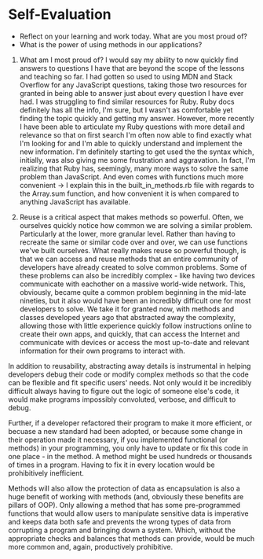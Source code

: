 # Self-Evaluation

- Reflect on your learning and work today. What are you most proud of?
- What is the power of using methods in our applications?

1. What am I most proud of? I would say my ability to now quickly find answers to questions I have that are beyond the scope of the lessons and teaching so far. I had gotten so used to using MDN and Stack Overflow for any JavaScript questions, taking those two resources for granted in being able to answer just about every question I have ever had. I was struggling to find similar resources for Ruby. Ruby docs definitely has all the info, I'm sure, but I wasn't as comfortable yet finding the topic quickly and getting my answer. However, more recently I have been able to articulate my Ruby questions with more detail and relevance so that on first search I'm often now able to find exactly what I'm looking for and I'm able to quickly understand and implement the new information. I'm definitely starting to get used the the syntax which, initially, was also giving me some frustration and aggravation. In fact, I'm realizing that Ruby has, seemingly, many more ways to solve the same problem than JavaScript. And even comes with functions much more convenient -> I explain this in the built_in_methods.rb file with regards to the Array.sum function, and how convenient it is when compared to anything JavaScript has available.

1. Reuse is a critical aspect that makes methods so powerful. Often, we ourselves quickly notice how common we are solving a similar problem. Particularly at the lower, more granular level. Rather than having to recreate the same or similar code over and over, we can use functions we've built ourselves. What really makes reuse so powerful though, is that we can access and reuse methods that an entire community of developers have already created to solve common problems. Some of these problems can also be incredibly complex - like having two devices communicate with eachother on a massive world-wide network. This, obviously, became quite a common problem beginning in the mid-late nineties, but it also would have been an incredibly difficult one for most developers to solve. We take it for granted now, with methods and classes developed years ago that abstracted away the complexity, allowing those with little experience quickly follow instructions online to create their own apps, and quickly, that can access the Internet and communicate with devices or access the most up-to-date and relevant information for their own programs to interact with.

In addition to reusability, abstracting away details is instrumental in helping developers debug their code or modify complex methods so that the code can be flexible and fit specific users' needs. Not only would it be incredibly difficult always having to figure out the logic of someone else's code, it would make programs impossibly convoluted, verbose, and difficult to debug.

Further, if a developer refactored their program to make it more efficient, or becuase a new standard had been adopted, or because some change in their operation made it necessary, if you implemented functional (or methods) in your programming, you only have to update or fix this code in one place - in the method. A method might be used hundreds or thousands of times in a program. Having to fix it in every location would be prohibitively inefficient.

Methods will also allow the protection of data as encapsulation is also a huge benefit of working with methods (and, obviously these benefits are pillars of OOP). Only allowing a method that has some pre-programmed functions that would allow users to manipulate sensitive data is imperative and keeps data both safe and prevents the wrong types of data from corrupting a program and bringing down a system. Which, without the appropriate checks and balances that methods can provide, would be much more common and, again, productively prohibitive.